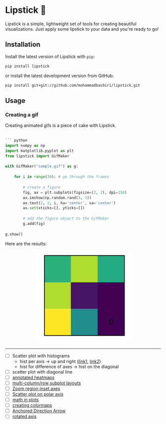 # Lipstick 💄

Lipstick is a simple, lightweight set of tools for creating beautiful visualizations.
Just apply some lipstick to your data and you're ready to go!

## Installation
Install the latest version of Lipstick with `pip`:

```bash
pip install lipstick
```

or install the latest development version from GitHub:

```bash
pip install git+git://github.com/mohammadbashiri/lipstick.git
```

## Usage

### Creating a gif
Creating animated gifs is a piece of cake with Lipstick.
```python

``` python
import numpy as np
import matplotlib.pyplot as plt
from lipstick import GifMaker

with GifMaker("sample.gif") as g:
    
    for i in range(30): # go through the frames

        # create a figure
        fig, ax = plt.subplots(figsize=(2, 2), dpi=150)
        ax.imshow(np.random.rand(3, 3))
        ax.text(2, 2, i, ha='center', va='center')
        ax.set(xticks=[], yticks=[])
        
        # add the figure object to the GifMaker
        g.add(fig)
        
g.show()
```

Here are the results:
<p align="center">
  <img width="300" height="300" src="images/sample.gif">
</p>



---
- [ ] Scatter plot with histograms
  - hist per axis -> up and right ([link1](https://matplotlib.org/3.1.0/gallery/lines_bars_and_markers/scatter_hist.html#sphx-glr-gallery-lines-bars-and-markers-scatter-hist-py), [link2](https://matplotlib.org/3.1.0/gallery/axes_grid1/scatter_hist_locatable_axes.html#sphx-glr-gallery-axes-grid1-scatter-hist-locatable-axes-py))
  - hist for difference of axes -> hist on the diagonal
- [ ] scatter plot with diagonal line
- [ ] [annotated heatmaps](https://matplotlib.org/3.1.0/gallery/images_contours_and_fields/image_annotated_heatmap.html#sphx-glr-gallery-images-contours-and-fields-image-annotated-heatmap-py)
- [ ] [multi-column/row subplot layouts](https://matplotlib.org/3.1.0/gallery/subplots_axes_and_figures/gridspec_multicolumn.html#sphx-glr-gallery-subplots-axes-and-figures-gridspec-multicolumn-py)
- [ ] [Zoom region inset axes](https://matplotlib.org/3.1.0/gallery/subplots_axes_and_figures/zoom_inset_axes.html#sphx-glr-gallery-subplots-axes-and-figures-zoom-inset-axes-py)
- [ ] [Scatter plot on polar axis](https://matplotlib.org/3.1.0/gallery/pie_and_polar_charts/polar_scatter.html#sphx-glr-gallery-pie-and-polar-charts-polar-scatter-py)
- [ ] [math in plots](https://matplotlib.org/3.1.0/gallery/text_labels_and_annotations/usetex_demo.html#sphx-glr-gallery-text-labels-and-annotations-usetex-demo-py)
- [ ] [creating colormaps](https://matplotlib.org/3.1.0/gallery/color/custom_cmap.html#sphx-glr-gallery-color-custom-cmap-py)
- [ ] [Anchored Direction Arrow](https://matplotlib.org/3.1.0/gallery/axes_grid1/demo_anchored_direction_arrows.html#sphx-glr-gallery-axes-grid1-demo-anchored-direction-arrows-py)
- [ ] [rotated axis](https://matplotlib.org/3.1.0/gallery/axisartist/demo_floating_axes.html#sphx-glr-gallery-axisartist-demo-floating-axes-py)
